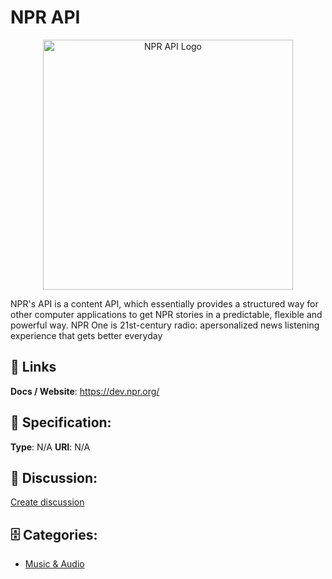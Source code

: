 # NPR API
<p align="center">
    <img width="400" src="https://raw.githubusercontent.com/apis-list/apis-list/main/apis/npr-api/logo_256x256.png" alt="NPR API Logo"/>
</p>

NPR's API is a content API, which essentially provides a structured way for other computer applications to get NPR stories in a predictable, flexible and powerful way.  NPR One is 21st-century radio: apersonalized news listening experience that gets better everyday

##  🔗 Links
**Docs / Website**: https://dev.npr.org/

## 🧬 Specification:
**Type**:  N/A 
**URI**:  N/A 

## 💬 Discussion:
[Create discussion](https://github.com/apis-list/apis-list/discussions/new)

## 🗄️ Categories:
- [Music & Audio](https://github.com/apis-list/apis-list#music-and-audio)




